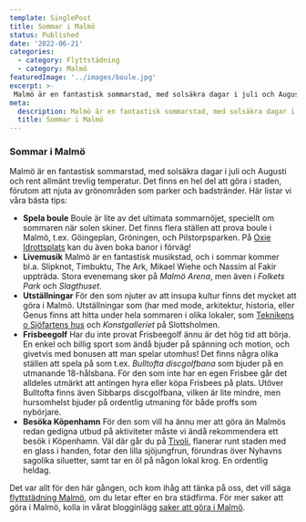 ```yaml
---
template: SinglePost
title: Sommar i Malmö
status: Published
date: '2022-06-21'
categories:
  - category: Flyttstädning
  - category: Malmö
featuredImage: '../images/boule.jpg'
excerpt: >-
 Malmö är en fantastisk sommarstad, med solsäkra dagar i juli och Augusti och rent allmänt trevlig temperatur. Det finns en hel del att göra i staden, förutom att njuta av grönområden som parker och badstränder.
meta:
  description: Malmö är en fantastisk sommarstad, med solsäkra dagar i juli och Augusti och rent allmänt trevlig temperatur. Det finns en hel del att göra i staden, förutom att njuta av grönområden som parker och badstränder.
  title: Sommar i Malmö
---
```


### Sommar i Malmö

Malmö är en fantastisk sommarstad, med solsäkra dagar i juli och Augusti och rent allmänt trevlig temperatur. Det finns en hel del att göra i staden, förutom att njuta av grönområden som parker och badstränder. Här listar vi våra bästa tips:

-   **Spela boule**
    Boule är lite av det ultimata sommarnöjet, speciellt om sommaren när solen skiner. Det finns flera ställen att prova boule i Malmö, t.ex. Göingeplan, Gröningen, och Pilstorpsparken. På [Oxie Idrottsplats](https://sv.wikipedia.org/wiki/Oxie_Idrottsplats) kan du även boka banor i förväg!
-   **Livemusik**
    Malmö är en fantastisk musikstad, och i sommar kommer bl.a. Slipknot, Timbuktu, The Ark, Mikael Wiehe och Nassim al Fakir uppträda. Stora evenemang sker på *Malmö Arena*, men även i *Folkets Park* och *Slagthuset*.
-   **Utställningar**
    För den som njuter av att insupa kultur finns det mycket att göra i Malmö. Utställningar som (har med mode, arkitektur, historia, eller Genus finns att hitta under hela sommaren i olika lokaler, som [Teknikens o Sjöfartens hus](https://sv.wikipedia.org/wiki/Teknikens_och_sj%C3%B6fartens_hus) och *Konstgalleriet* på Slottsholmen.
-   **Frisbeegolf**
    Har du inte provat Frisbeegolf ännu är det hög tid att börja. En enkel och billig sport som ändå bjuder på spänning och motion, och givetvis med bonusen att man spelar utomhus! Det finns några olika ställen att spela på som t.ex. *Bulltofta discgolfbana* som bjuder på en utmanande 18-hålsbana. För den som inte har en egen Frisbee går det alldeles utmärkt att antingen hyra eller köpa Frisbees på plats. Utöver Bulltofta finns även Sibbarps discgolfbana, vilken är lite mindre, men hursomhelst bjuder på ordentlig utmaning för både proffs som nybörjare.
-   **Besöka Köpenhamn**
    För den som vill ha ännu mer att göra än Malmös redan gedigna utbud på aktiviteter måste vi ändå rekommendera ett besök i Köpenhamn. Väl där går du på [Tivoli](https://www.tivoli.dk/en/), flanerar runt staden med en glass i handen, fotar den lilla sjöjungfrun, förundras över Nyhavns sagolika siluetter, samt tar en öl på någon lokal krog. En ordentlig heldag.

Det var allt för den här gången, och kom ihåg att tänka på oss, det vill säga [flyttstädning Malmö](https://xn--flyttstdning-malm-wqb66a.nu/), om du letar efter en bra städfirma. För mer saker att göra i Malmö, kolla in vårat blogginlägg [saker att göra i Malmö](https://xn--flyttstdning-malm-wqb66a.nu/flyttguiden/malmo/).
